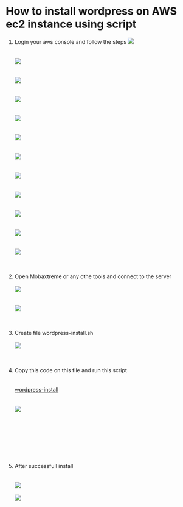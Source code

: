 # How to install wordpress on AWS ec2 instance using script
1. Login your aws console and follow the steps
    <img src="images/1.PNG"/> <br /><br /><br />
    <img src="images/2.PNG"/> <br /><br /><br />
    <img src="images/3.PNG"/> <br /><br /><br />
    <img src="images/4.PNG"/> <br /><br /><br />
    <img src="images/5.PNG"/> <br /><br /><br />
    <img src="images/6.PNG"/> <br /><br /><br />
    <img src="images/7.PNG"/> <br /><br /><br />
    <img src="images/8.PNG"/> <br /><br /><br />
    <img src="images/8_1.PNG"/> <br /><br /><br />
    <img src="images/8-2.PNG"/> <br /><br /><br />
    <img src="images/8-3.PNG"/> <br /><br /><br />
    <img src="images/8-4.png"/> <br /><br /><br />
  2. Open Mobaxtreme or any othe tools and connect to the server <br /><br />
    <img src="images/9.PNG"/> <br /><br /><br />
    <img src="images/11.PNG"/> <br /><br /><br />

 3. Create file wordpress-install.sh <br /><br />
    <img src="images/12.PNG"/> <br /><br /><br />
 4. Copy this code on this file and run this script <br /><br /><br />
    <a href="scripts/wordpress-install.sh"> wordpress-install </a> <br /><br /><br />
    <img src="images/14.PNG"/> <br /> <br /><br />
    <br /><br /><br /><br /><br />
  5. After successfull install <br /><br /><br />
       <img src="images/output.PNG"/> <br /> <br />
       <img src="images/final.PNG"/> <br />
